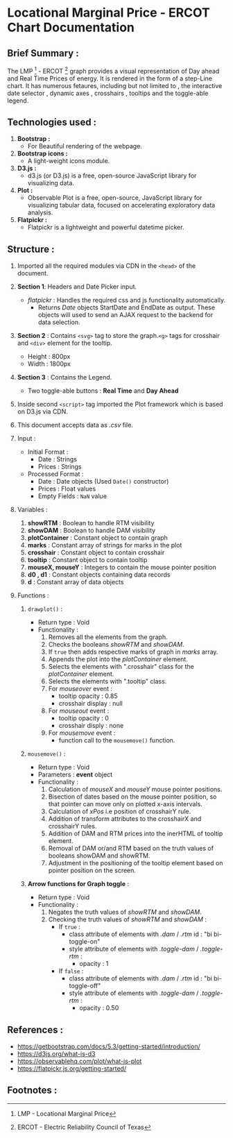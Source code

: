# Locational Marginal Price - ERCOT Chart Documentation

## Brief Summary :
The LMP [^1] - ERCOT [^2] graph provides a visual representation of Day ahead and Real Time Prices of energy. It is rendered in the form of a step-Line chart. It has numerous fetaures, including but not limited to , the interactive date selector , dynamic axes , crosshairs , tooltips and the toggle-able legend.

## Technologies used :
1. **Bootstrap :**
    + For Beautiful rendering of the webpage.
2. **Bootstrap icons :**
    + A light-weight icons module.
3. **D3.js :**
    + d3.js (or D3.js) is a free, open-source JavaScript library for visualizing data.
4. **Plot :**
    + Observable Plot is a free, open-source, JavaScript library for visualizing tabular data, focused on accelerating exploratory data analysis.
5. **Flatpickr :**
    + Flatpickr is a lightweight and powerful datetime picker.

## Structure :
1. Imported all the required modules via CDN in the ```<head>``` of the document.
2. **Section 1**: Headers and Date Picker input.
    - *_flatpickr_* : Handles the required css and js functionality automatically.
        -  Returns *_Date_* objects StartDate and EndDate as output. These objects will used to send an AJAX request to the backend for data selection.
3. **Section 2** : Contains ```<svg>``` tag to store the graph.```<g>``` tags for crosshair and ```<div>``` element for the tooltip.
    - Height : 800px
    - Width : 1800px
4. **Section 3** : Contains the Legend. 
    - Two toggle-able buttons : **Real Time** and **Day Ahead**
5. Inside second ```<script>``` tag imported the Plot framework which is based on D3.js via CDN.
6. This document accepts data as *.csv* file.
7. Input :
    - Initial Format : 
        - Date : Strings
        - Prices : Strings
    - Processed Format :
        - Date : Date objects (Used ```Date()``` constructor)
        - Prices : Float values
        - Empty Fields : ```NaN``` value

8. Variables :
    1. **showRTM** : Boolean to handle RTM visibility
    2. **showDAM** : Boolean to handle DAM visibility
    3. **plotContainer** : Constant object to contain graph
    4. **marks** : Constant array of strings for marks in the plot
    5. **crosshair** : Constant object to contain crosshair
    6. **tooltip** : Constant object to contain tooltip
    7. **mouseX, mouseY** : Integers to contain the mouse pointer position
    8. **d0 , d1** : Constant objects containing data records
    9. **d** : Constant array of data objects

9. Functions :
    1. ```drawplot()``` :
        + Return type : Void
        + Functionality :
            1. Removes all the elements from the graph.
            2. Checks the booleans _showRTM_ and _showDAM_.
            3. If ```true``` then adds respective marks of graph in *marks* array.
            4. Appends the plot into the *plotContainer* element.
            5. Selects the elements with ".crosshair" class for the *plotContainer* element.
            6. Selects the elements with ".tooltip" class.
            7. For *mouseover* event :
                + tooltip opacity : 0.85
                + crosshair display : null
            8. For *mouseout* event :
                + tooltip opacity : 0
                + crosshair disply : none
            9. For *mousemove* event :
                + function call to the ```mousemove()``` function.
    
    2. ```mousemove()``` :
        + Return type : Void
        + Parameters : **event** object
        + Functionality :
            1. Calculation of *mouseX* and *mouseY* mouse pointer positions.
            2. Bisection of dates based on the mouse pointer position, so that pointer can move only on plotted x-axis intervals.
            3. Calculation of *xPos* i.e position of crosshairY rule.
            4. Addition of transform attributes to the crosshairX and crosshairY rules.
            5. Addition of DAM and RTM prices into the inerHTML of tooltip element.
            6. Removal of DAM or/and RTM based on the truth values of booleans showDAM and showRTM.
            7. Adjustment in the positioning of the tooltip element based on pointer position on the screen.
    
    3. **Arrow functions for Graph toggle** :
        + Return type : Void
        + Functionality :
            1. Negates the truth values of *showRTM* and *showDAM*.
            2. Checking the truth values of *showRTM* and *showDAM* :
                + If ```true``` :
                    + class attribute of elements with *.dam* / *.rtm* id : "bi bi-toggle-on"
                    + style attribute of elements with *.toggle-dam* / *.toggle-rtm* :
                        + opacity : 1
                + If ```false``` :
                    + class attribute of elements with *.dam* / *.rtm* id : "bi bi-toggle-off"
                    + style attribute of elements with *.toggle-dam* / *.toggle-rtm* :
                        + opacity : 0.50

## References :
+ https://getbootstrap.com/docs/5.3/getting-started/introduction/
+ https://d3js.org/what-is-d3
+ https://observablehq.com/plot/what-is-plot
+ https://flatpickr.js.org/getting-started/

## Footnotes :
[^1]: LMP - Locational Marginal Price
[^2]: ERCOT - Electric Reliability Council of Texas
